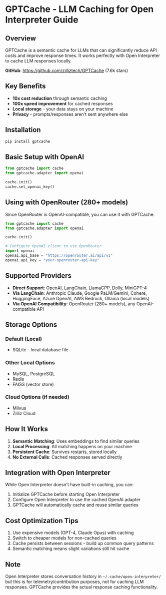 # GPTCache - LLM Caching for Open Interpreter Guide

## Overview
GPTCache is a semantic cache for LLMs that can significantly reduce API costs and improve response times. It works perfectly with Open Interpreter to cache LLM responses locally.

**GitHub**: https://github.com/zilliztech/GPTCache (7.6k stars)

## Key Benefits
- **10x cost reduction** through semantic caching
- **100x speed improvement** for cached responses
- **Local storage** - your data stays on your machine
- **Privacy** - prompts/responses aren't sent anywhere else

## Installation
```bash
pip install gptcache
```

## Basic Setup with OpenAI
```python
from gptcache import cache
from gptcache.adapter import openai

cache.init()
cache.set_openai_key()
```

## Using with OpenRouter (280+ models)
Since OpenRouter is OpenAI-compatible, you can use it with GPTCache:

```python
from gptcache import cache
from gptcache.adapter import openai

cache.init()

# Configure OpenAI client to use OpenRouter
import openai
openai.api_base = "https://openrouter.ai/api/v1"
openai.api_key = "your-openrouter-api-key"
```

## Supported Providers
- **Direct Support**: OpenAI, LangChain, LlamaCPP, Dolly, MiniGPT-4
- **Via LangChain**: Anthropic Claude, Google PaLM/Gemini, Cohere, HuggingFace, Azure OpenAI, AWS Bedrock, Ollama (local models)
- **Via OpenAI Compatibility**: OpenRouter (280+ models), any OpenAI-compatible API

## Storage Options
### Default (Local)
- SQLite - local database file

### Other Local Options
- MySQL, PostgreSQL
- Redis
- FAISS (vector store)

### Cloud Options (if needed)
- Milvus
- Zilliz Cloud

## How It Works
1. **Semantic Matching**: Uses embeddings to find similar queries
2. **Local Processing**: All matching happens on your machine
3. **Persistent Cache**: Survives restarts, stored locally
4. **No External Calls**: Cached responses served directly

## Integration with Open Interpreter
While Open Interpreter doesn't have built-in caching, you can:
1. Initialize GPTCache before starting Open Interpreter
2. Configure Open Interpreter to use the cached OpenAI adapter
3. GPTCache will automatically cache and reuse similar queries

## Cost Optimization Tips
1. Use expensive models (GPT-4, Claude Opus) with caching
2. Switch to cheaper models for non-cached queries
3. Cache persists between sessions - build up common query patterns
4. Semantic matching means slight variations still hit cache

## Note
Open Interpreter stores conversation history in `~/.cache/open-interpreter/` but this is for telemetry/contribution purposes, not for caching LLM responses. GPTCache provides the actual response caching functionality.
